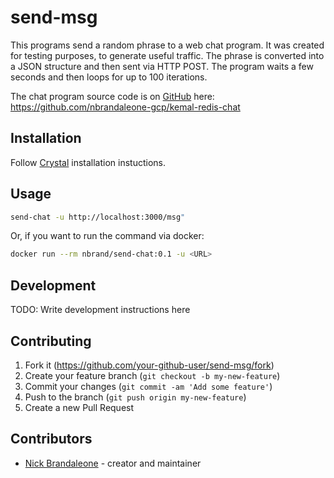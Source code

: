 # send-msg

This programs send a random phrase to a web chat program.
It was created for testing purposes, to generate useful traffic.
The phrase is converted into a JSON structure and then sent via
HTTP POST. The program waits a few seconds and then loops for
up to 100 iterations.

The chat program source code is on [GitHub](https://github.com/) here: https://github.com/nbrandaleone-gcp/kemal-redis-chat

## Installation

Follow [Crystal](https://crystal-lang.org/install/) installation instuctions.

## Usage

```bash
send-chat -u http://localhost:3000/msg"
```

Or, if you want to run the command via docker:

```bash
docker run --rm nbrand/send-chat:0.1 -u <URL>
```

## Development

TODO: Write development instructions here

## Contributing

1. Fork it (<https://github.com/your-github-user/send-msg/fork>)
2. Create your feature branch (`git checkout -b my-new-feature`)
3. Commit your changes (`git commit -am 'Add some feature'`)
4. Push to the branch (`git push origin my-new-feature`)
5. Create a new Pull Request

## Contributors

- [Nick Brandaleone](https://github.com/your-github-user) - creator and maintainer
